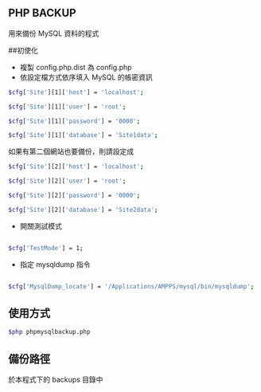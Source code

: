 PHP BACKUP
---------------

用來備份 MySQL 資料的程式

##初使化

  - 複製 config.php.dist 為 config.php
  - 依設定檔方式依序填入 MySQL 的帳密資訊

```bash
$cfg['Site'][1]['host'] = 'localhost';

$cfg['Site'][1]['user'] = 'root';

$cfg['Site'][1]['password'] = '0000';

$cfg['Site'][1]['database'] = 'Site1data';
```

如果有第二個網站也要備份，則請設定成

```bash
$cfg['Site'][2]['host'] = 'localhost';

$cfg['Site'][2]['user'] = 'root';

$cfg['Site'][2]['password'] = '0000';

$cfg['Site'][2]['database'] = 'Site2data';
```

  - 開關測試模式

```bash

$cfg['TestMode'] = 1;

```

  - 指定 mysqldump 指令

```bash

$cfg['MysqlDump_locate'] = '/Applications/AMPPS/mysql/bin/mysqldump';

```

## 使用方式

```bash
$php phpmysqlbackup.php
```

## 備份路徑

於本程式下的 backups 目錄中
